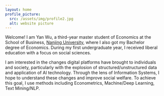```yaml
---
layout: home
profile_picture:
  src: /assets/img/profile2.jpg
  alt: website picture
---
```


<p>
  Welcome! I am Yan Wu, a third-year master student of Economics at the School of Business, <a href="https://www.nju.edu.cn/en/">Nanjing University</a>, where I also got my Bachelor degree of Economics. During my first undergraduate year, I received liberal education with a focus on social sciences.
</p>
  
<p>
  I am interested in the changes digital platforms have brought to individuals and society, particularly with the explosion of structured/unstructured data and application of AI technology. Through the lens of Information Systems, I hope to understand these changes and improve social welfare. To achieve this goal, I use methods including Econometrics, Machine/Deep Learning, Text Mining/NLP.
</p>
